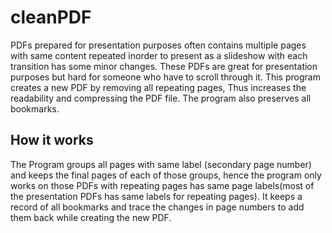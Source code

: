 # cleanPDF
PDFs prepared for presentation purposes often contains multiple pages with same content repeated inorder to present as a slideshow with each transition has some minor changes. These PDFs are great for presentation purposes but hard for someone who have to scroll through it. This program creates a new PDF by removing all repeating pages, Thus increases the readability and compressing the PDF file. The program also preserves all bookmarks.

## How it works
The Program groups all pages with same label (secondary page number) and keeps the final pages of each of those groups, hence the program only works on those PDFs with repeating pages has same page labels(most of the presentation PDFs has same labels for repeating pages). It keeps a record of all bookmarks and trace the changes in page numbers to add them back while creating the new PDF. 
